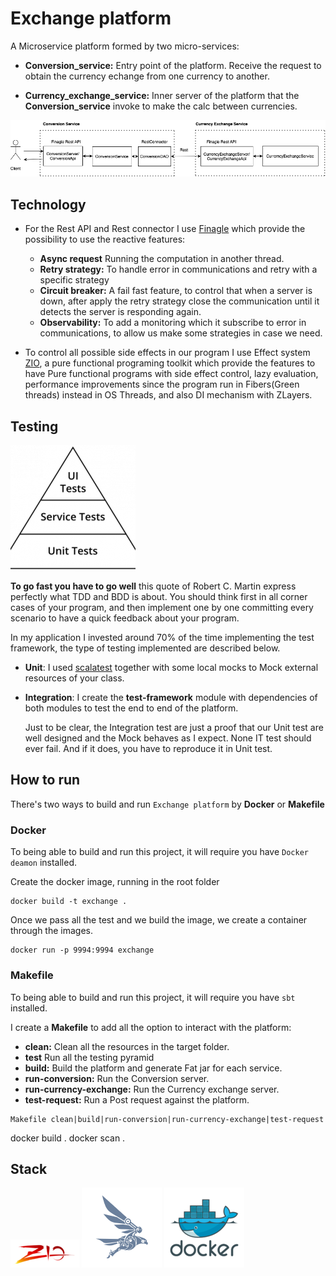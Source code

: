 # Exchange platform

A Microservice platform formed by two micro-services:

*  **Conversion_service:** Entry point of the platform. Receive the request to obtain the currency echange from
one currency to another.
   
* **Currency_exchange_service:** Inner server of the platform that the **Conversion_service** invoke to make the calc 
between currencies.

![My image](img/exchange_platform.png)

## Technology

* For the Rest API and Rest connector I use [Finagle](https://twitter.github.io/finagle/) which provide the possibility
  to use the reactive features:
  * **Async request** Running the computation in another thread.
  * **Retry strategy:** To handle error in communications and retry with a specific strategy
  * **Circuit breaker:** A fail fast feature, to control that when a server is down, after apply 
    the retry strategy close the communication until it detects the server is responding again.
  * **Observability:**  To add a monitoring which it subscribe to error in communications, to allow us
    make some strategies in case we need.
  

* To control all possible side effects in our program I use Effect system [ZIO](https://zio.dev), a pure functional programing toolkit
  which provide the features to have Pure functional programs with side effect control,
  lazy evaluation, performance improvements since the program run in Fibers(Green threads) instead in OS Threads, and also DI mechanism with ZLayers.


## Testing

![My image](img/testPyramid.png)

**To go fast you have to go well** this quote of Robert C. Martin express perfectly what TDD and BDD is about. You should think first in all corner cases of your program, and then implement
one by one committing every scenario to have a quick feedback about your program.

In my application I invested around 70% of the time implementing the test framework, the type of testing implemented are described below.

* **Unit**: I used [scalatest](https://www.scalatest.org) together with some local mocks to Mock external resources of your class.
* **Integration**: I create the **test-framework** module with dependencies of both modules to test the end to end of the platform.
 
  Just to be clear, the Integration test are just a proof that our Unit test are well designed and the Mock behaves as I expect. None IT test should ever fail. And if it does,
  you have to reproduce it in Unit test.

## How to run

There's two ways to build and run ```Exchange platform``` by **Docker** or **Makefile**

### Docker

To being able to build and run this project, it will require you have `````Docker deamon````` installed.

Create the docker image, running in the root folder 
````
docker build -t exchange .
````

Once we pass all the test and we build the image, we create a container through the images.

````
docker run -p 9994:9994 exchange
````

### Makefile

To being able to build and run this project, it will require you have `````sbt````` installed.

I create a **Makefile** to add all the option to interact with the platform:

* **clean:** Clean all the resources in the target folder.
* **test** Run all the testing pyramid   
* **build:** Build the platform and generate Fat jar for each service.
* **run-conversion:** Run the Conversion server.
* **run-currency-exchange:** Run the Currency exchange server.
* **test-request:** Run a Post request against the platform.

````
Makefile clean|build|run-conversion|run-currency-exchange|test-request
````

docker build .
docker scan .

## Stack

![My image](img/ZIO.png) ![My image](img/finagle.png) ![My image](img/docker.png)